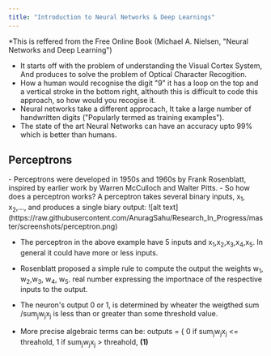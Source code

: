 ```yaml
---
title: "Introduction to Neural Networks & Deep Learnings"
---
```


*This is reffered from the Free Online Book (Michael A. Nielsen, "Neural Networks and Deep Learning")
- It starts off with the problem of understanding the Visual Cortex System, And produces to solve the problem of Optical Character Recogition.
- How a human would recognise the digit "9" it has a loop on the top and a vertical stroke in the bottom right, althouth this is difficult to code this approach, so how would you recogise it.
- Neural networks take a different approcach, It take a large number of handwritten digits ("Popularly termed as training examples").
- The state of the art Neural Networks can have an accuracy upto 99% which is better than humans.
<h2> Perceptrons </h2>
- Perceptrons were developed in 1950s and 1960s by Frank Rosenblatt, inspired by earlier work by Warren McCulloch and Walter Pitts.
- So how does a perceptron works? A perceptron takes several binary inputs, x<sub>1</sub>, x<sub>2</sub>,..., and produces a single biary output:
![alt text](https://raw.githubusercontent.com/AnuragSahu/Research_In_Progress/master/screenshots/perceptron.png)

- The perceptron in the above example have 5 inputs and x<sub>1</sub>,x<sub>2</sub>,x<sub>3</sub>,x<sub>4</sub>,x<sub>5</sub>. In general it could have more or less inputs.
- Rosenblatt proposed a simple rule to compute the output the weights w<sub>1</sub>, w<sub>2</sub>,w<sub>3</sub>, w<sub>4</sub>, w<sub>5</sub>. real number expressing the importnace of the respective inputs to the output.
- The neuron's output 0 or 1, is determined by wheater the weigthed sum /sum<sub>j</sub>w<sub>j</sub>x<sub>j</sub> is less than or greater than some threshold value.

- More precise algebraic terms can be:
 outputs = { 0 if sum<sub>j</sub>w<sub>j</sub>x<sub>j</sub> <= threahold, 1 if sum<sub>j</sub>w<sub>j</sub>x<sub>j</sub> > threahold,  <b>(1)</b>